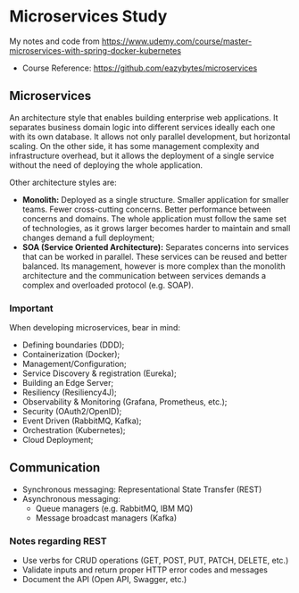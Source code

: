 # Microservices Study
My notes and code from https://www.udemy.com/course/master-microservices-with-spring-docker-kubernetes
- Course Reference: https://github.com/eazybytes/microservices

## Microservices
An architecture style that enables building enterprise web applications. It separates business domain logic into 
different services ideally each one with its own database. It allows not only parallel development, but horizontal 
scaling. On the other side, it has some management complexity and infrastructure overhead, but it allows the deployment
of a single service without the need of deploying the whole application.

Other architecture styles are:
- **Monolith:** Deployed as a single structure. Smaller application for smaller teams. Fewer cross-cutting concerns. 
Better performance between concerns and domains. The whole application must follow the same set of technologies, as it
grows larger becomes harder to maintain and small changes demand a full deployment;
- **SOA (Service Oriented Architecture):** Separates concerns into services that can be worked in parallel. These 
services can be reused and better balanced. Its management, however is more complex than the monolith architecture and
the communication between services demands a complex  and overloaded protocol (e.g. SOAP).

### Important
When developing microservices, bear in mind:
- Defining boundaries (DDD);
- Containerization (Docker);
- Management/Configuration;
- Service Discovery & registration (Eureka);
- Building an Edge Server;
- Resiliency (Resiliency4J);
- Observability & Monitoring (Grafana, Prometheus, etc.);
- Security (OAuth2/OpenID);
- Event Driven (RabbitMQ, Kafka);
- Orchestration (Kubernetes);
- Cloud Deployment;

## Communication 
- Synchronous messaging: Representational State Transfer (REST)
- Asynchronous messaging:
  - Queue managers (e.g. RabbitMQ, IBM MQ)
  - Message broadcast managers (Kafka)

### Notes regarding REST
- Use verbs for CRUD operations (GET, POST, PUT, PATCH, DELETE, etc.)
- Validate inputs and return proper HTTP error codes and messages
- Document the API (Open API, Swagger, etc.)

